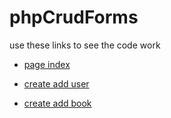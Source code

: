 # phpCrudForms

use these links to see the code work

* [page index](http://weblab.us/Jose/drj-jose/drj/weblab_form/)  

* [create add user](http://weblab.us/Jose/drj-jose/drj/weblab_form/crud_example/)  

* [create add book](http://weblab.us/Jose/drj-jose/drj/weblab_form/crud_example/crud_example/books.php)

